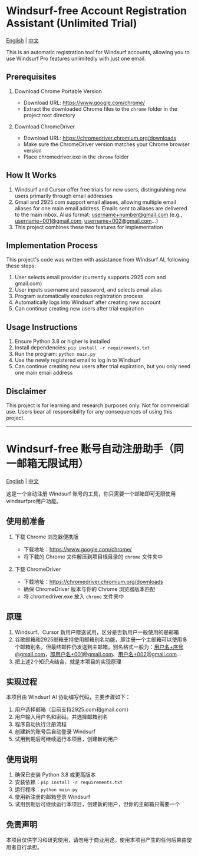 # Windsurf-free Account Registration Assistant (Unlimited Trial)

[English](#windsurf-free-account-registration-assistant-unlimited-trial) | [中文](#windsurf-free-账号自动注册助手同一邮箱无限试用)

This is an automatic registration tool for Windsurf accounts, allowing you to use Windsurf Pro features unlimitedly with just one email.

## Prerequisites

1. Download Chrome Portable Version
   - Download URL: https://www.google.com/chrome/
   - Extract the downloaded Chrome files to the `chrome` folder in the project root directory

2. Download ChromeDriver
   - Download URL: https://chromedriver.chromium.org/downloads
   - Make sure the ChromeDriver version matches your Chrome browser version
   - Place chromedriver.exe in the `chrome` folder

## How It Works

1. Windsurf and Cursor offer free trials for new users, distinguishing new users primarily through email addresses
2. Gmail and 2925.com support email aliases, allowing multiple email aliases for one main email address. Emails sent to aliases are delivered to the main inbox. Alias format: username+number@gmail.com (e.g., username+001@gmail.com, username+002@gmail.com...)
3. This project combines these two features for implementation

## Implementation Process

This project's code was written with assistance from Windsurf AI, following these steps:

1. User selects email provider (currently supports 2925.com and gmail.com)
2. User inputs username and password, and selects email alias
3. Program automatically executes registration process
4. Automatically logs into Windsurf after creating new account
5. Can continue creating new users after trial expiration

## Usage Instructions

1. Ensure Python 3.8 or higher is installed
2. Install dependencies: `pip install -r requirements.txt`
3. Run the program: `python main.py`
4. Use the newly registered email to log in to Windsurf
5. Can continue creating new users after trial expiration, but you only need one main email address

## Disclaimer

This project is for learning and research purposes only. Not for commercial use. Users bear all responsibility for any consequences of using this project.

---

# Windsurf-free 账号自动注册助手（同一邮箱无限试用）

[English](#windsurf-free-account-registration-assistant-unlimited-trial) | [中文](#windsurf-free-账号自动注册助手同一邮箱无限试用)

这是一个自动注册 Windsurf 账号的工具，你只需要一个邮箱即可无限使用windsurfpro用户功能。

## 使用前准备

1. 下载 Chrome 浏览器便携版
   - 下载地址：https://www.google.com/chrome/
   - 将下载的 Chrome 文件解压到项目根目录的 `chrome` 文件夹中

2. 下载 ChromeDriver
   - 下载地址：https://chromedriver.chromium.org/downloads
   - 确保 ChromeDriver 版本与你的 Chrome 浏览器版本匹配
   - 将 chromedriver.exe 放入 `chrome` 文件夹中

## 原理

1. Windsurf、Cursor 新用户赠送试用，区分是否新用户一般使用的是邮箱
2. 谷歌邮箱和2925邮箱支持使用邮箱别名功能，即注册一个主邮箱可以使用多个邮箱别名，但最终邮件仍发送到主邮箱，别名格式一般为：用户名+序号@gmail.com，即用户名+001@gmail.com、用户名+002@gmail.com...
3. 把上述2个知识点结合，就是本项目的实现原理

## 实现过程

本项目由 Windsurf AI 协助编写代码，主要步骤如下：

1. 用户选择邮箱（目前支持2925.com和gmail.com）
2. 用户输入用户名和密码，并选择邮箱别名
3. 程序自动执行注册流程
4. 创建新的账号后自动登录 Windsurf
5. 试用到期后可继续运行本项目，创建新的用户

## 使用说明

1. 确保已安装 Python 3.8 或更高版本
2. 安装依赖：`pip install -r requirements.txt`
3. 运行程序：`python main.py`
4. 使用新注册的邮箱登录 Windsurf
5. 试用到期后可继续运行本项目，创建新的用户，但你的主邮箱只需要一个

## 免责声明

本项目仅供学习和研究使用，请勿用于商业用途。使用本项目产生的任何后果由使用者自行承担。
